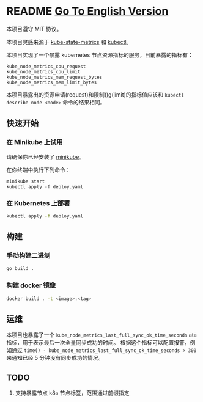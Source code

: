 # README [Go To English Version](README.md)

本项目遵守 MIT 协议。

本项目灵感来源于 [kube-state-metrics](https://github.com/kubernetes/kube-state-metrics) 和 [kubectl](https://github.com/kubernetes/kubectl)。

本项目实现了一个暴露 kubernetes 节点资源指标的服务，目前暴露的指标有：
```
kube_node_metrics_cpu_request
kube_node_metrics_cpu_limit
kube_node_metrics_mem_request_bytes
kube_node_metrics_mem_limit_bytes
```

本项目暴露出的资源申请(request)和限制()g(limit)的指标值应该和 `kubectl describe node <node>` 命令的结果相同。

## 快速开始
### 在 Minikube 上试用
请确保你已经安装了 [minikube](https://github.com/kubernetes/minikube)。

在你终端中执行下列命令：
```
minikube start
kubectl apply -f deploy.yaml
```

### 在 Kubernetes 上部署
```bash
kubectl apply -f deploy.yaml
```

## 构建
### 手动构建二进制
```bash
go build .
```

### 构建 docker 镜像
```bash
docker build . -t <image>:<tag>
```

## 运维
本项目也暴露了一个 `kube_node_metrics_last_full_sync_ok_time_seconds` ata 指标，用于表示最后一次全量同步成功的时间。 根据这个指标可以配置报警，例如通过 `time() - kube_node_metrics_last_full_sync_ok_time_seconds > 300` 来通知已经 5 分钟没有同步成功的情况。

## TODO
1. 支持暴露节点 k8s 节点标签，范围通过前缀指定